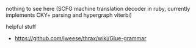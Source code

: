 nothing to see here
(SCFG machine translation decoder in ruby, currently implements CKY+ parsing and hypergraph viterbi)

helpful stuff
 * https://github.com/jweese/thrax/wiki/Glue-grammar


